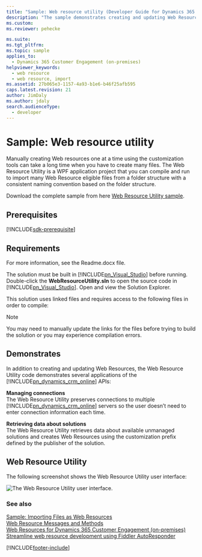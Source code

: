 ```yaml
---
title: "Sample: Web resource utility (Developer Guide for Dynamics 365 Customer Engagement (on-premises)) | MicrosoftDocs"
description: "The sample demonstrates creating and updating Web Resources. The Web Resource Utility code demonstrates several applications of the Dynamics 365 Customer Engagement (on-premises) APIs: Managing connectionsa and Retrieving data about solutions. "
ms.custom: 
ms.reviewer: pehecke

ms.suite: 
ms.tgt_pltfrm: 
ms.topic: sample
applies_to: 
  - Dynamics 365 Customer Engagement (on-premises)
helpviewer_keywords: 
  - web resource
  - web resource, import
ms.assetid: 27b065e3-1157-4a93-b1e6-b46f25afb595
caps.latest.revision: 21
author: JimDaly
ms.author: jdaly
search.audienceType: 
  - developer
---
```

# Sample: Web resource utility

Manually creating Web resources one at a time using the customization tools can take a long time when you have to create many files. The Web Resource Utility is a WPF application project that you can compile and run to import many Web Resource eligible files from a folder structure with a consistent naming convention based on the folder structure.  
  
 Download the complete sample from here [Web Resource Utility sample](https://code.msdn.microsoft.com/Web-Resource-Utility-sample-eb3771e9). 

## Prerequisites
[!INCLUDE[sdk-prerequisite](../includes/sdk-prerequisite.md)]
  
## Requirements  
 For more information, see the Readme.docx file.  
  
 The solution must be built in [!INCLUDE[pn_Visual_Studio](../includes/pn-visual-studio.md)] before running. Double-click the **WebResourceUtility.sln** to open the source code in [!INCLUDE[pn_Visual_Studio](../includes/pn-visual-studio.md)]. Open and view the Solution Explorer.  
  
 This solution uses linked files and requires access to the following files in order to compile: 
  
> [!NOTE]
>  You may need to manually update the links for the files before trying to build the solution or you may experience compilation errors.
  
## Demonstrates  
 In addition to creating and updating Web Resources, the Web Resource Utility code demonstrates several applications of the [!INCLUDE[pn_dynamics_crm_online](../includes/pn-dynamics-crm-online.md)] APIs:  
  
 **Managing connections**  
 The Web Resource Utility preserves connections to multiple [!INCLUDE[pn_dynamics_crm_online](../includes/pn-dynamics-crm-online.md)] servers so the user doesn’t need to enter connection information each time.  
  
 **Retrieving data about solutions**  
 The Web Resource Utility retrieves data about available unmanaged solutions and creates Web Resources using the customization prefix defined by the publisher of the solution.  
  
## Web Resource Utility  
 The following screenshot shows the Web Resource Utility user interface:  
  
 ![The Web Resource Utility user interface.](media/web-resource-utility.png "The Web Resource Utility user interface")  
  
### See also  
 [Sample: Importing Files as Web Resources](sample-import-files-web-resources.md)   
 [Web Resource Messages and Methods](webresource-entity-messages-methods.md)   
 [Web Resources for Dynamics 365 Customer Engagement (on-premises)](web-resources.md)   
 [Streamline web resource development using Fiddler AutoResponder](streamline-javascript-development-fiddler-autoresponder.md)


[!INCLUDE[footer-include](../../../includes/footer-banner.md)]
